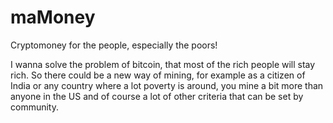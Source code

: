 # maMoney
Cryptomoney for the people, especially the poors!

I wanna solve the problem of bitcoin, that most of the rich people will stay rich. So there could be a new way of mining, for example as a citizen of India or any country where a lot poverty is around, you mine a bit more than anyone in the US 
and of course a lot of other criteria that can be set by community.
